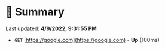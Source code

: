 # 📖 Summary
Last updated: **4/9/2022, 9:31:55 PM**

- `GET` [https://google.com](https://google.com) - **Up** (100ms)
